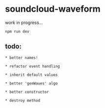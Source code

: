 soundcloud-waveform
===================


work in progress...

```
npm run dev
```

todo:
-----

	* better names!
	
	* refactor event handling

	* inherit default values

	* better 'genWaves' algo

	* better constructor

	* destroy method


